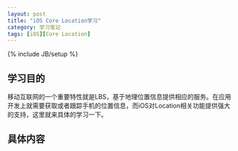 ```yaml
---
layout: post
title: "iOS Core Location学习"
category: 学习笔记
tags: [iOS][Core Location]
---
```

{% include JB/setup %}

## 学习目的
移动互联网的一个重要特性就是LBS，基于地理位置信息提供相应的服务。在应用开发上就需要获取或者跟踪手机的位置信息，而iOS对Location相关功能提供强大的支持，这里就来具体的学习一下。
## 具体内容